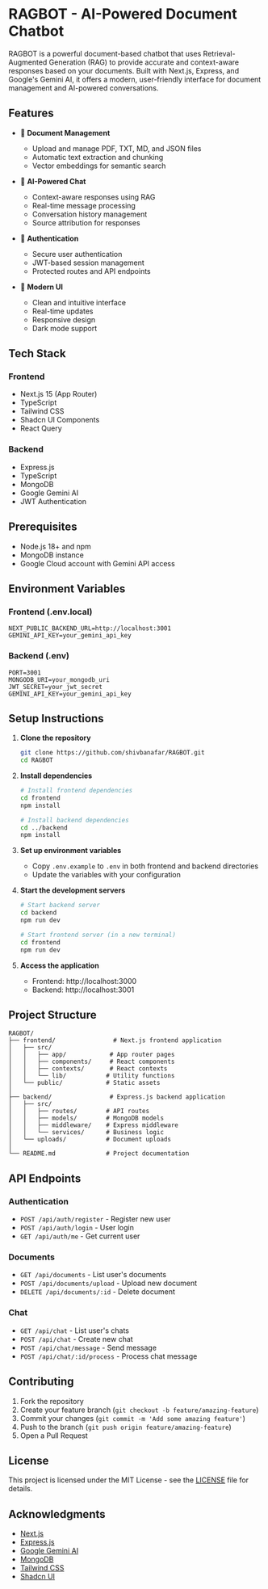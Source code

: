 # RAGBOT - AI-Powered Document Chatbot

RAGBOT is a powerful document-based chatbot that uses Retrieval-Augmented Generation (RAG) to provide accurate and context-aware responses based on your documents. Built with Next.js, Express, and Google's Gemini AI, it offers a modern, user-friendly interface for document management and AI-powered conversations.

## Features

- 📄 **Document Management**
  - Upload and manage PDF, TXT, MD, and JSON files
  - Automatic text extraction and chunking
  - Vector embeddings for semantic search

- 💬 **AI-Powered Chat**
  - Context-aware responses using RAG
  - Real-time message processing
  - Conversation history management
  - Source attribution for responses

- 🔐 **Authentication**
  - Secure user authentication
  - JWT-based session management
  - Protected routes and API endpoints

- 🎨 **Modern UI**
  - Clean and intuitive interface
  - Real-time updates
  - Responsive design
  - Dark mode support

## Tech Stack

### Frontend
- Next.js 15 (App Router)
- TypeScript
- Tailwind CSS
- Shadcn UI Components
- React Query

### Backend
- Express.js
- TypeScript
- MongoDB
- Google Gemini AI
- JWT Authentication

## Prerequisites

- Node.js 18+ and npm
- MongoDB instance
- Google Cloud account with Gemini API access

## Environment Variables

### Frontend (.env.local)
```env
NEXT_PUBLIC_BACKEND_URL=http://localhost:3001
GEMINI_API_KEY=your_gemini_api_key
```

### Backend (.env)
```env
PORT=3001
MONGODB_URI=your_mongodb_uri
JWT_SECRET=your_jwt_secret
GEMINI_API_KEY=your_gemini_api_key
```

## Setup Instructions

1. **Clone the repository**
   ```bash
   git clone https://github.com/shivbanafar/RAGBOT.git
   cd RAGBOT
   ```

2. **Install dependencies**
   ```bash
   # Install frontend dependencies
   cd frontend
   npm install

   # Install backend dependencies
   cd ../backend
   npm install
   ```

3. **Set up environment variables**
   - Copy `.env.example` to `.env` in both frontend and backend directories
   - Update the variables with your configuration

4. **Start the development servers**
   ```bash
   # Start backend server
   cd backend
   npm run dev

   # Start frontend server (in a new terminal)
   cd frontend
   npm run dev
   ```

5. **Access the application**
   - Frontend: http://localhost:3000
   - Backend: http://localhost:3001

## Project Structure

```
RAGBOT/
├── frontend/                # Next.js frontend application
│   ├── src/
│   │   ├── app/            # App router pages
│   │   ├── components/     # React components
│   │   ├── contexts/       # React contexts
│   │   └── lib/           # Utility functions
│   └── public/            # Static assets
│
├── backend/                # Express.js backend application
│   ├── src/
│   │   ├── routes/        # API routes
│   │   ├── models/        # MongoDB models
│   │   ├── middleware/    # Express middleware
│   │   └── services/      # Business logic
│   └── uploads/           # Document uploads
│
└── README.md              # Project documentation
```

## API Endpoints

### Authentication
- `POST /api/auth/register` - Register new user
- `POST /api/auth/login` - User login
- `GET /api/auth/me` - Get current user

### Documents
- `GET /api/documents` - List user's documents
- `POST /api/documents/upload` - Upload new document
- `DELETE /api/documents/:id` - Delete document

### Chat
- `GET /api/chat` - List user's chats
- `POST /api/chat` - Create new chat
- `POST /api/chat/message` - Send message
- `POST /api/chat/:id/process` - Process chat message

## Contributing

1. Fork the repository
2. Create your feature branch (`git checkout -b feature/amazing-feature`)
3. Commit your changes (`git commit -m 'Add some amazing feature'`)
4. Push to the branch (`git push origin feature/amazing-feature`)
5. Open a Pull Request

## License

This project is licensed under the MIT License - see the [LICENSE](LICENSE) file for details.

## Acknowledgments

- [Next.js](https://nextjs.org/)
- [Express.js](https://expressjs.com/)
- [Google Gemini AI](https://ai.google.dev/)
- [MongoDB](https://www.mongodb.com/)
- [Tailwind CSS](https://tailwindcss.com/)
- [Shadcn UI](https://ui.shadcn.com/) 